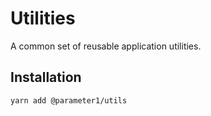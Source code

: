 # Utilities
A common set of reusable application utilities.

## Installation
```
yarn add @parameter1/utils
```
